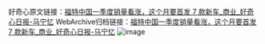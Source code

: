 好奇心原文链接：[福特中国一季度销量看涨，这个月要首发 7 款新车_商业_好奇心日报-马宁忆](https://www.qdaily.com/articles/8251.html)
WebArchive归档链接：[福特中国一季度销量看涨，这个月要首发 7 款新车_商业_好奇心日报-马宁忆](http://web.archive.org/web/20190623152418/https://www.qdaily.com/articles/8251.html)
![image](http://ww3.sinaimg.cn/large/007d5XDply1g3vbbxnlbuj30u02fz1kx)